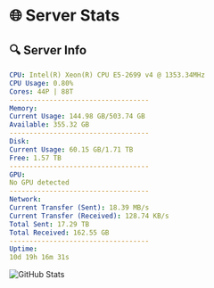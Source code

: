 # 🌐 Server Stats
## 🔍 Server Info
```yaml
CPU: Intel(R) Xeon(R) CPU E5-2699 v4 @ 1353.34MHz
CPU Usage: 0.80%
Cores: 44P | 88T
-----------------------------------
Memory:
Current Usage: 144.98 GB/503.74 GB
Available: 355.32 GB
-----------------------------------
Disk:
Current Usage: 60.15 GB/1.71 TB
Free: 1.57 TB
-----------------------------------
GPU:
No GPU detected
-----------------------------------
Network:
Current Transfer (Sent): 18.39 MB/s
Current Transfer (Received): 128.74 KB/s
Total Sent: 17.29 TB
Total Received: 162.55 GB
-----------------------------------
Uptime:
10d 19h 16m 31s
```
![GitHub Stats](https://img.shields.io/badge/Updated-2025-03-18_16:39:20-blue)